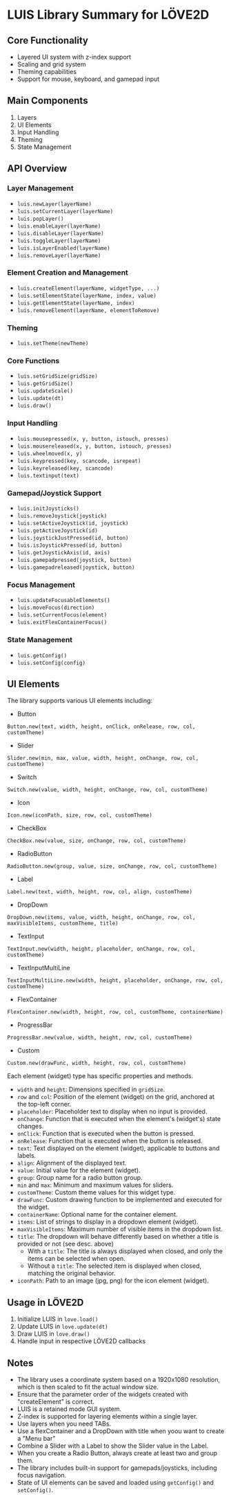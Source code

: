 # LUIS Library Summary for LÖVE2D

## Core Functionality

- Layered UI system with z-index support
- Scaling and grid system
- Theming capabilities
- Support for mouse, keyboard, and gamepad input

## Main Components

1. Layers
2. UI Elements
3. Input Handling
4. Theming
5. State Management

## API Overview

### Layer Management

- `luis.newLayer(layerName)`
- `luis.setCurrentLayer(layerName)`
- `luis.popLayer()`
- `luis.enableLayer(layerName)`
- `luis.disableLayer(layerName)`
- `luis.toggleLayer(layerName)`
- `luis.isLayerEnabled(layerName)`
- `luis.removeLayer(layerName)`

### Element Creation and Management

- `luis.createElement(layerName, widgetType, ...)`
- `luis.setElementState(layerName, index, value)`
- `luis.getElementState(layerName, index)`
- `luis.removeElement(layerName, elementToRemove)`

### Theming

- `luis.setTheme(newTheme)`

### Core Functions

- `luis.setGridSize(gridSize)`
- `luis.getGridSize()`
- `luis.updateScale()`
- `luis.update(dt)`
- `luis.draw()`

### Input Handling

- `luis.mousepressed(x, y, button, istouch, presses)`
- `luis.mousereleased(x, y, button, istouch, presses)`
- `luis.wheelmoved(x, y)`
- `luis.keypressed(key, scancode, isrepeat)`
- `luis.keyreleased(key, scancode)`
- `luis.textinput(text)`

### Gamepad/Joystick Support

- `luis.initJoysticks()`
- `luis.removeJoystick(joystick)`
- `luis.setActiveJoystick(id, joystick)`
- `luis.getActiveJoystick(id)`
- `luis.joystickJustPressed(id, button)`
- `luis.isJoystickPressed(id, button)`
- `luis.getJoystickAxis(id, axis)`
- `luis.gamepadpressed(joystick, button)`
- `luis.gamepadreleased(joystick, button)`

### Focus Management

- `luis.updateFocusableElements()`
- `luis.moveFocus(direction)`
- `luis.setCurrentFocus(element)`
- `luis.exitFlexContainerFocus()`

### State Management

- `luis.getConfig()`
- `luis.setConfig(config)`

## UI Elements

The library supports various UI elements including:

- Button

`Button.new(text, width, height, onClick, onRelease, row, col, customTheme)`

- Slider

`Slider.new(min, max, value, width, height, onChange, row, col, customTheme)`

- Switch

`Switch.new(value, width, height, onChange, row, col, customTheme)`

- Icon

`Icon.new(iconPath, size, row, col, customTheme)`

- CheckBox

`CheckBox.new(value, size, onChange, row, col, customTheme)`

- RadioButton

`RadioButton.new(group, value, size, onChange, row, col, customTheme)`

- Label

`Label.new(text, width, height, row, col, align, customTheme)`

- DropDown

`DropDown.new(items, value, width, height, onChange, row, col, maxVisibleItems, customTheme, title)`

- TextInput

`TextInput.new(width, height, placeholder, onChange, row, col, customTheme)`

- TextInputMultiLine

`TextInputMultiLine.new(width, height, placeholder, onChange, row, col, customTheme)`

- FlexContainer

`FlexContainer.new(width, height, row, col, customTheme, containerName)`

- ProgressBar

`ProgressBar.new(value, width, height, row, col, customTheme)`

- Custom

`Custom.new(drawFunc, width, height, row, col, customTheme)`

Each element (widget) type has specific properties and methods.

- `width` and `height`: Dimensions specified in `gridSize`.
- `row` and `col`: Position of the element (widget) on the grid, anchored at the top-left corner.
- `placeholder`: Placeholder text to display when no input is provided.
- `onChange`: Function that is executed when the element's (widget's) state changes.
- `onClick`: Function that is executed when the button is pressed.
- `onRelease`: Function that is executed when the button is released.
- `text`: Text displayed on the element (widget), applicable to buttons and labels.
- `align`: Alignment of the displayed text.
- `value`: Initial value for the element (widget).
- `group`: Group name for a radio button group.
- `min` and `max`: Minimum and maximum values for sliders.
- `customTheme`: Custom theme values for this widget type.
- `drawFunc`: Custom drawing function to be implemented and executed for the widget.
- `containerName`: Optional name for the container element.
- `items`: List of strings to display in a dropdown element (widget).
- `maxVisibleItems`: Maximum number of visible items in the dropdown list.
- `title`: The dropdown will behave differently based on whether a title is provided or not (see desc. above)
  - With a `title`: The title is always displayed when closed, and only the items can be selected when open.
  - Without a `title`: The selected item is displayed when closed, matching the original behavior.
- `iconPath`: Path to an image (jpg, png) for the icon element (widget).

## Usage in LÖVE2D

1. Initialize LUIS in `love.load()`
2. Update LUIS in `love.update(dt)`
3. Draw LUIS in `love.draw()`
4. Handle input in respective LÖVE2D callbacks

## Notes

- The library uses a coordinate system based on a 1920x1080 resolution, which is then scaled to fit the actual window size.
- Ensure that the parameter order of the widgets created with "createElement" is correct.
- LUIS is a retained mode GUI system.
- Z-index is supported for layering elements within a single layer.
- Use layers when you need TABs.
- Use a flexContainer and a DropDown with title when yoou want to create a "Menu bar"
- Combine a Slider with a Label to show the Slider value in the Label.
- When you create a Radio Button, always create at least two and group them.
- The library includes built-in support for gamepads/joysticks, including focus navigation.
- State of UI elements can be saved and loaded using `getConfig()` and `setConfig()`.
